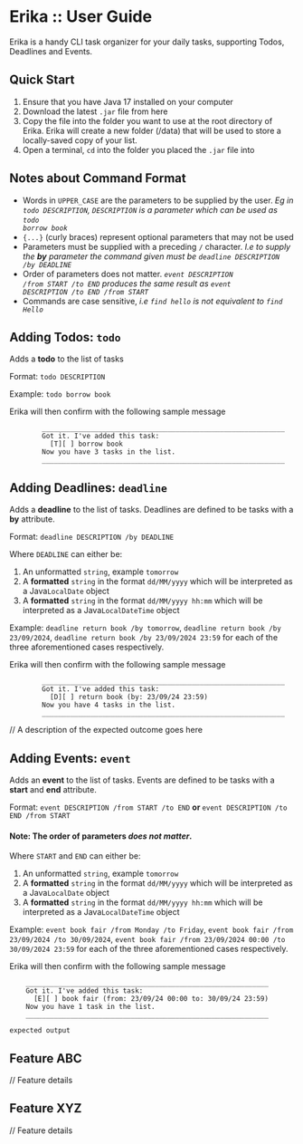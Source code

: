 # Erika :: User Guide

Erika is a handy CLI task organizer for your daily tasks, supporting Todos, Deadlines and Events. 

## Quick Start
1. Ensure that you have Java 17 installed on your computer
2. Download the latest <code>.jar</code> file from here
3. Copy the file into the folder you want to use at the root directory of Erika. Erika will create a new folder (/data) that will be used to store a locally-saved copy of your list. 
4. Open a terminal, <code>cd</code> into the folder you placed the <code>.jar</code> file into 

## Notes about Command Format
- Words in <code>UPPER_CASE</code> are the parameters to be supplied by the user. <i>Eg in <code>todo DESCRIPTION</code>, <code>DESCRIPTION</code> is a parameter which can be used as <code>todo borrow book</code></i>
- ```{...}``` (curly braces) represent optional parameters that may not be used
- Parameters must be supplied with a preceding <code>/</code> character. <i> I.e to supply the <b>by</b> parameter the command given must be <code>deadline DESCRIPTION /by DEADLINE</code></i>
- Order of parameters does not matter. <i><code>event DESCRIPTION /from START /to END</code> produces the same result as <code>event DESCRIPTION /to END /from START</code></i>
- Commands are case sensitive, <i>i.e <code>find hello</code> is not equivalent to <code>find Hello</code></i>
## Adding Todos: <code>todo</code>
Adds a <b>todo</b> to the list of tasks

Format: <code>todo DESCRIPTION</code>

Example: `todo borrow book`

Erika will then confirm with the following sample message

```
        ____________________________________________________________
        Got it. I've added this task:
          [T][ ] borrow book
        Now you have 3 tasks in the list.
        ____________________________________________________________
```

## Adding Deadlines: <code>deadline</code>
Adds a <b>deadline</b> to the list of tasks. Deadlines are defined to be tasks with a <b>by</b> attribute.

Format: <code>deadline DESCRIPTION /by DEADLINE</code>

Where <code>DEADLINE</code> can either be:
1. An unformatted <code>string</code>, example <code>tomorrow</code>
2. A <b>formatted</b> <code>string</code> in the format <code>dd/MM/yyyy</code> which will be interpreted as a Java<code>LocalDate</code> object
3. A <b>formatted</b> <code>string</code> in the format <code>dd/MM/yyyy hh:mm</code> which will be interpreted as a Java<code>LocalDateTime</code> object

Example: `deadline return book /by tomorrow`, `deadline return book /by 23/09/2024`, `deadline return book /by 23/09/2024 23:59` for each of the three aforementioned cases respectively. 

Erika will then confirm with the following sample message

```
        ____________________________________________________________
        Got it. I've added this task:
          [D][ ] return book (by: 23/09/24 23:59)
        Now you have 4 tasks in the list.
        ____________________________________________________________
```

// A description of the expected outcome goes here
## Adding Events: <code>event</code>
Adds an <b>event</b> to the list of tasks. Events are defined to be tasks with a <b>start</b> and <b>end</b> attribute. 

Format: <code>event DESCRIPTION /from START /to END</code> <b>or </b> <code>event DESCRIPTION /to END /from START</code>

#### Note: The order of parameters <i>does not matter</i>.

Where <code>START</code> and <code>END</code> can either be:
1. An unformatted <code>string</code>, example <code>tomorrow</code>
2. A <b>formatted</b> <code>string</code> in the format <code>dd/MM/yyyy</code> which will be interpreted as a Java<code>LocalDate</code> object
3. A <b>formatted</b> <code>string</code> in the format <code>dd/MM/yyyy hh:mm</code> which will be interpreted as a Java<code>LocalDateTime</code> object

Example: `event book fair /from Monday /to Friday`, `event book fair /from 23/09/2024 /to 30/09/2024`, `event book fair /from 23/09/2024 00:00 /to 30/09/2024 23:59` for each of the three aforementioned cases respectively.

Erika will then confirm with the following sample message

```
	____________________________________________________________
	Got it. I've added this task:
	  [E][ ] book fair (from: 23/09/24 00:00 to: 30/09/24 23:59)
	Now you have 1 task in the list.
	____________________________________________________________
```

```
expected output
```

## Feature ABC

// Feature details


## Feature XYZ

// Feature details